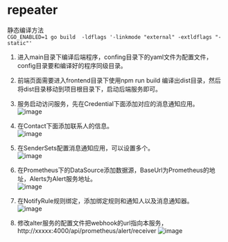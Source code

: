 # repeater
静态编译方法  
` CGO_ENABLED=1 go build  -ldflags '-linkmode "external" -extldflags "-static"' `  

1. 进入main目录下编译后端程序，confing目录下的yaml文件为配置文件，config目录要和编译好的程序同级目录。  
2. 前端页面需要进入frontend目录下使用npm run build 编译出dist目录，然后将dist目录移动到项目根目录下，启动后端服务即可。  
3. 服务启动访问服务，先在Credential下面添加对应的消息通知应用。  
![image](https://user-images.githubusercontent.com/84072034/225258381-3a8b4b19-4137-4f90-a8d1-58d0b58b93e1.png)

4. 在Contact下面添加联系人的信息。  
![image](https://user-images.githubusercontent.com/84072034/225258537-5bb1f8e5-0a9b-47bc-839e-d69bfa47e18f.png)

5. 在SenderSets配置消息通知应用，可以设置多个。  
![image](https://user-images.githubusercontent.com/84072034/225258653-e894bb45-6483-4639-84e8-812d32c8835a.png)

6. 在Prometheus下的DataSource添加数据源，BaseUrl为Prometheus的地址，Alerts为Alert服务地址。  
![image](https://user-images.githubusercontent.com/84072034/225258776-37832a8a-4521-43c2-9069-c8be6d565f6a.png)

7. 在NotifyRule规则绑定，添加绑定规则和通知人以及消息通知器。  
![image](https://user-images.githubusercontent.com/84072034/225258981-dfc03326-99cd-411f-919b-4162210bc779.png)

8. 修改alter服务的配置文件把webhook的url指向本服务，http://xxxxx:4000/api/prometheus/alert/receiver
![image](https://user-images.githubusercontent.com/84072034/225259156-b5d4b3c5-e188-408e-b8aa-67a9fa4e0a16.png)
